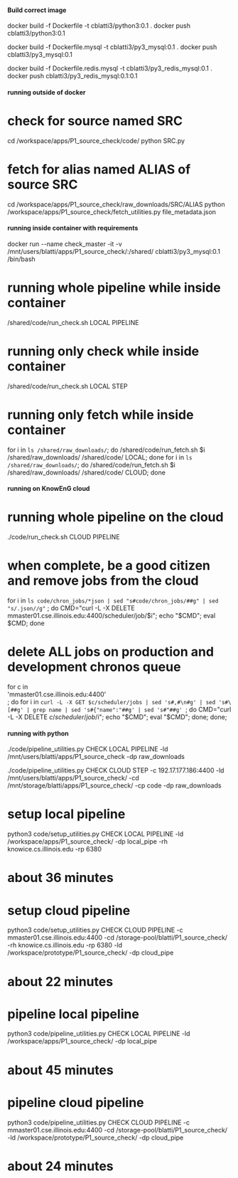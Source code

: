 #### Build correct image

docker build -f Dockerfile -t cblatti3/python3:0.1 .
docker push cblatti3/python3:0.1

docker build -f Dockerfile.mysql -t cblatti3/py3_mysql:0.1 .
docker push cblatti3/py3_mysql:0.1

docker build -f Dockerfile.redis.mysql -t cblatti3/py3_redis_mysql:0.1 .
docker push cblatti3/py3_redis_mysql:0.1:0.1

#### running outside of docker
# check for source named SRC
cd /workspace/apps/P1_source_check/code/
python SRC.py

# fetch for alias named ALIAS of source SRC
cd /workspace/apps/P1_source_check/raw_downloads/SRC/ALIAS
python /workspace/apps/P1_source_check/fetch_utilities.py file_metadata.json


#### running inside container with requirements
docker run --name check_master -it -v /mnt/users/blatti/apps/P1_source_check/:/shared/ cblatti3/py3_mysql:0.1 /bin/bash

# running whole pipeline while inside container
/shared/code/run_check.sh LOCAL PIPELINE

# running only check while inside container
/shared/code/run_check.sh LOCAL STEP

# running only fetch while inside container
for i in `ls /shared/raw_downloads/`; do /shared/code/run_fetch.sh $i /shared/raw_downloads/ /shared/code/ LOCAL; done
for i in `ls /shared/raw_downloads/`; do /shared/code/run_fetch.sh $i /shared/raw_downloads/ /shared/code/ CLOUD; done

#### running on KnowEnG cloud

# running whole pipeline on the cloud
./code/run_check.sh CLOUD PIPELINE
# when complete, be a good citizen and remove jobs from the cloud
for i in `ls code/chron_jobs/*json | sed "s#code/chron_jobs/##g" | sed "s/.json//g"` ; do CMD="curl -L -X DELETE mmaster01.cse.illinois.edu:4400/scheduler/job/$i"; echo "$CMD"; eval $CMD; done

# delete ALL jobs on production and development chronos queue
for c in \
'mmaster01.cse.illinois.edu:4400' \
; do
    for i in `curl -L -X GET $c/scheduler/jobs | sed 's#,#\n#g' | sed 's#\[##g' | grep name | sed 's#{"name":"##g' | sed 's#"##g' `; do
            CMD="curl -L -X DELETE $c/scheduler/job/$i";
            echo "$CMD";
            eval "$CMD";
    done;
done;

#### running with python
./code/pipeline_utilities.py CHECK LOCAL PIPELINE -ld /mnt/users/blatti/apps/P1_source_check -dp raw_downloads


./code/pipeline_utilities.py CHECK CLOUD STEP -c 192.17.177.186:4400 -ld /mnt/users/blatti/apps/P1_source_check/ -cd /mnt/storage/blatti/apps/P1_source_check/ -cp code -dp raw_downloads



# setup local pipeline
python3 code/setup_utilities.py CHECK LOCAL PIPELINE -ld /workspace/apps/P1_source_check/ -dp local_pipe -rh knowice.cs.illinois.edu -rp 6380
# about 36 minutes

# setup cloud pipeline
python3 code/setup_utilities.py CHECK CLOUD PIPELINE -c mmaster01.cse.illinois.edu:4400 -cd /storage-pool/blatti/P1_source_check/ -rh knowice.cs.illinois.edu -rp 6380 -ld /workspace/prototype/P1_source_check/ -dp cloud_pipe
# about 22 minutes

# pipeline local pipeline
python3 code/pipeline_utilities.py CHECK LOCAL PIPELINE -ld /workspace/apps/P1_source_check/ -dp local_pipe
# about 45 minutes

# pipeline cloud pipeline
python3 code/pipeline_utilities.py CHECK CLOUD PIPELINE -c mmaster01.cse.illinois.edu:4400 -cd /storage-pool/blatti/P1_source_check/ -ld /workspace/prototype/P1_source_check/ -dp cloud_pipe
# about 24 minutes